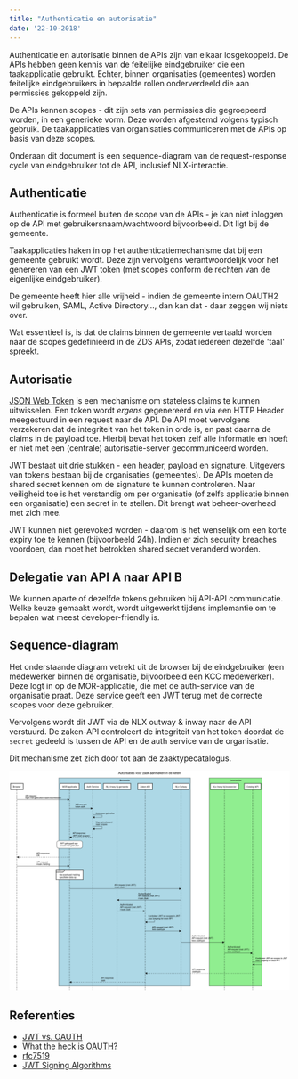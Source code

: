 ```yaml
---
title: "Authenticatie en autorisatie"
date: '22-10-2018'
---
```


Authenticatie en autorisatie binnen de APIs zijn van elkaar losgekoppeld. De
APIs hebben geen kennis van de feitelijke eindgebruiker die een taakapplicatie
gebruikt. Echter, binnen organisaties (gemeentes) worden feitelijke
eindgebruikers in bepaalde rollen onderverdeeld die aan permissies gekoppeld
zijn.

De APIs kennen scopes - dit zijn sets van permissies die gegroepeerd worden,
in een generieke vorm. Deze worden afgestemd volgens typisch gebruik. De
taakapplicaties van organisaties communiceren met de APIs op basis van deze
scopes.

Onderaan dit document is een sequence-diagram van de request-response cycle
van eindgebruiker tot de API, inclusief NLX-interactie.

## Authenticatie

Authenticatie is formeel buiten de scope van de APIs - je kan niet inloggen
op de API met gebruikersnaam/wachtwoord bijvoorbeeld. Dit ligt bij de gemeente.

Taakapplicaties haken in op het authenticatiemechanisme dat bij een gemeente
gebruikt wordt. Deze zijn vervolgens verantwoordelijk voor het genereren van
een JWT token (met scopes conform de rechten van de eigenlijke eindgebruiker).

De gemeente heeft hier alle vrijheid - indien de gemeente intern OAUTH2 wil
gebruiken, SAML, Active Directory..., dan kan dat - daar zeggen wij niets over.

Wat essentieel is, is dat de claims binnen de gemeente vertaald worden naar
de scopes gedefinieerd in de ZDS APIs, zodat iedereen dezelfde 'taal' spreekt.

## Autorisatie

[JSON Web Token](https://jwt.io/) is een mechanisme om stateless claims te
kunnen uitwisselen. Een token wordt _ergens_ gegenereerd en via een HTTP Header
meegestuurd in een request naar de API. De API moet vervolgens verzekeren
dat de integriteit van het token in orde is, en past daarna de claims in de
payload toe. Hierbij bevat het token zelf alle informatie en hoeft er niet
met een (centrale) autorisatie-server gecommuniceerd worden.

JWT bestaat uit drie stukken - een header, payload en signature. Uitgevers van
tokens bestaan bij de organisaties (gemeentes). De APIs moeten de shared
secret kennen om de signature te kunnen controleren. Naar veiligheid toe is
het verstandig om per organisatie (of zelfs applicatie binnen een organisatie)
een secret in te stellen. Dit brengt wat beheer-overhead met zich mee.

JWT kunnen niet gerevoked worden - daarom is het wenselijk om een korte expiry
toe te kennen (bijvoorbeeld 24h). Indien er zich security breaches voordoen,
dan moet het betrokken shared secret veranderd worden.

## Delegatie van API A naar API B

We kunnen aparte of dezelfde tokens gebruiken bij API-API communicatie. Welke
keuze gemaakt wordt, wordt uitgewerkt tijdens implemantie om te bepalen wat
meest developer-friendly is.

## Sequence-diagram

Het onderstaande diagram vetrekt uit de browser bij de eindgebruiker (een
medewerker binnen de organisatie, bijvoorbeeld een KCC medewerker). Deze
logt in op de MOR-applicatie, die met de auth-service van de organisatie
praat. Deze service geeft een JWT terug met de correcte scopes voor deze
gebruiker.

Vervolgens wordt dit JWT via de NLX outway & inway naar de API verstuurd. De
zaken-API controleert de integriteit van het token doordat de `secret` gedeeld
is tussen de API en de auth service van de organisatie.

Dit mechanisme zet zich door tot aan de zaaktypecatalogus.

![sequence](./_assets/authenticatie-autorisatie.png?raw=true)


## Referenties

* [JWT vs. OAUTH](https://community.apigee.com/questions/21139/jwt-vs-oauth.html)
* [What the heck is OAUTH?](https://developer.okta.com/blog/2017/06/21/what-the-heck-is-oauth)
* [rfc7519](https://tools.ietf.org/html/rfc7519)
* [JWT Signing Algorithms](https://auth0.com/blog/json-web-token-signing-algorithms-overview/)
